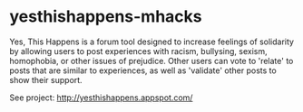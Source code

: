 # yesthishappens-mhacks

Yes, This Happens is a forum tool designed to increase feelings of solidarity by allowing users to post experiences with racism, bullysing, sexism, homophobia, or other issues of prejudice. Other users can vote to 'relate' to posts that are similar to experiences, as well as 'validate' other posts to show their support. 

See project: http://yesthishappens.appspot.com/
